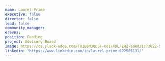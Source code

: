 ```yaml
---
name: Laurel Prime
executive: false
director: false
lead: false
community_manager:   
erevna:  
position: Funding
project: Advisory Board
image: https://ca.slack-edge.com/T01BBM3QD5F-U01FXDLFEHZ-aae031c73822-512
linkedin: "https://www.linkedin.com/in/laurel-prime-622505131/"
---
```

